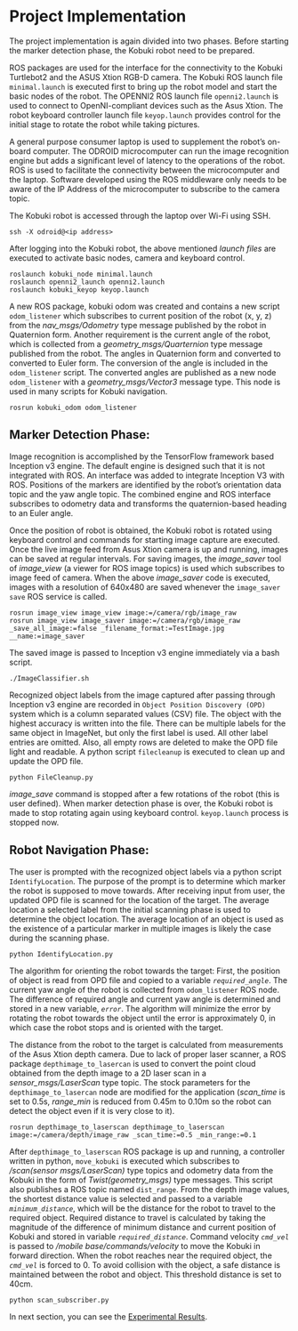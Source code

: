 # Project Implementation

The project implementation is again divided into two phases. Before starting the marker detection phase, the Kobuki robot need to be prepared. 

ROS packages are used for the interface for the connectivity to the Kobuki Turtlebot2 and the ASUS Xtion RGB-D camera. The Kobuki ROS launch file `minimal.launch` is executed first to bring up the robot model and start the basic nodes of the robot. The OPENNI2 ROS launch file `openni2.launch` is used to connect to OpenNI-compliant devices such as the Asus Xtion. The robot keyboard controller launch file `keyop.launch` provides control for the initial stage to rotate the robot while taking pictures.

A general purpose consumer laptop is used to supplement the robot’s on-board computer. The ODROID microcomputer can run the image recognition engine but adds a significant level of latency to the operations of the robot. ROS is used to facilitate the connectivity between the microcomputer and the laptop. Software developed using the ROS middleware only needs to be aware of the IP Address of the microcomputer to subscribe to the camera topic.

The Kobuki robot is accessed through the laptop over Wi-Fi using SSH.
```
ssh -X odroid@<ip address>
```

After logging into the Kobuki robot, the above mentioned _launch files_ are executed to activate basic nodes, camera and keyboard control.
```
roslaunch kobuki_node minimal.launch
roslaunch openni2_launch openni2.launch
roslaunch kobuki_keyop keyop.launch
```

A new ROS package, kobuki odom was created and contains a new script `odom_listener` which subscribes to current position of the robot 
(x, y, z) from the _nav_msgs/Odometry_ type message published by the robot in Quaternion form. Another requirement is the current angle of the robot, which is collected from a _geometry_msgs/Quarternion_ type message published from the robot. The angles in Quaternion form and converted to converted to Euler form. The conversion of the angle is included in the `odom_listener` script. The converted angles are published as a new node `odom_listener` with a _geometry_msgs/Vector3_ message type. This node is used in many scripts for Kobuki navigation.
```
rosrun kobuki_odom odom_listener
```

## Marker Detection Phase:

Image recognition is accomplished by the TensorFlow framework based Inception v3 engine. The default engine is designed such that it is not integrated with ROS. An interface was added to integrate Inception V3 with ROS. Positions of the markers are identified by the robot’s orientation data topic and the yaw angle topic. The combined engine and ROS interface subscribes to odometry data and transforms the quaternion-based heading to an Euler angle. 

Once the position of robot is obtained, the Kobuki robot is rotated using keyboard control and commands for starting image capture are executed. Once the live image feed from Asus Xtion camera is up and running, images can be saved at regular intervals. For saving images, the _image_saver_ tool of _image_view_ (a viewer for ROS image topics) is used which subscribes to image feed of camera. When the above _image_saver_ code is executed, images with a resolution of 640x480 are saved whenever the `image_saver save` ROS service is called.
```
rosrun image_view image_view image:=/camera/rgb/image_raw
rosrun image_view image_saver image:=/camera/rgb/image_raw _save_all_image:=false _filename_format:=TestImage.jpg __name:=image_saver
```

The saved image is passed to Inception v3 engine immediately via a bash script.
```
./ImageClassifier.sh
```

Recognized object labels from the image captured after passing through Inception v3 engine are recorded in `Object Position Discovery (OPD)` system which is a column separated values (CSV) file. The object with the highest accuracy is written into the file. There can be multiple labels for the same object in ImageNet, but only the first label is used. All other label entries are omitted. Also, all empty rows are deleted to make the OPD file light and readable. A python script `filecleanup` is executed to clean up and update the OPD file.
```
python FileCleanup.py
```
_image_save_ command is stopped after a few rotations of the robot (this is user defined). When marker detection phase is over, the Kobuki robot is made to stop rotating again using keyboard control. `keyop.launch` process is stopped now.

## Robot Navigation Phase:

The user is prompted with the recognized object labels via a python script `IdentifyLocation`. The purpose of the prompt is to determine which marker the robot is supposed to move towards. After receiving input from user, the updated OPD file is scanned for the location of the target. The average location a selected label from the initial scanning phase is used to determine the object location. The average location of an object is used as the existence of a particular marker in multiple images is likely the case during the scanning phase.
```
python IdentifyLocation.py
```

The algorithm for orienting the robot towards the target: First, the position of object is read from OPD file and copied to a variable _`required_angle`_. The current yaw angle of the robot is collected from `odom_listener` ROS node. The difference of required angle and current yaw angle is determined and stored in a new variable, _`error`_. The algorithm will minimize the error by rotating the robot towards the object until the error is approximately 0, in which case the robot stops and is oriented with the target.

The distance from the robot to the target is calculated from measurements of the Asus Xtion depth camera. Due to lack of proper laser scanner, a ROS package `depthimage_to_lasercan` is used to convert the point cloud obtained from the depth image to a 2D laser scan in a _sensor_msgs/LaserScan_ type topic. The stock parameters for the `depthimage_to_lasercan` node are modified for the application (_scan_time_ is set to 0.5s, _range_min_ is reduced from 0.45m to 0.10m so the robot can detect the object even if it is very close to it).
```
rosrun depthimage_to_laserscan depthimage_to_laserscan image:=/camera/depth/image_raw _scan_time:=0.5 _min_range:=0.1
```

After `depthimage_to_laserscan` ROS package is up and running, a controller written in python, `move_kobuki` is executed which subscribes to _/scan(sensor msgs/LaserScan)_ type topics and odometry data from the Kobuki in the form of _Twist(geometry_msgs)_ type messages. This script also publishes a ROS topic named `dist_range`. From the depth image values, the shortest distance value is selected and passed to a variable _`minimum_distance`_, which will be the distance for the robot to travel to the required object. Required distance to travel is calculated by taking the magnitude of the difference of minimum distance and current position of Kobuki and stored in variable _`required_distance`_. Command velocity _`cmd_vel`_ is passed to _/mobile base/commands/velocity_ to move the Kobuki in forward direction. When the robot reaches near the required object, the _`cmd_vel`_ is forced to 0. To avoid collision with the object, a safe distance is maintained between the robot and object. This threshold distance is set to 40cm.
```
python scan_subscriber.py
```

In next section, you can see the [Experimental Results](https://github.com/AbhiRP/Autonomous-Robot-Navigation-using-Deep-Learning-Vision-Landmark-Framework/blob/master/Experimental%20Results.md).

